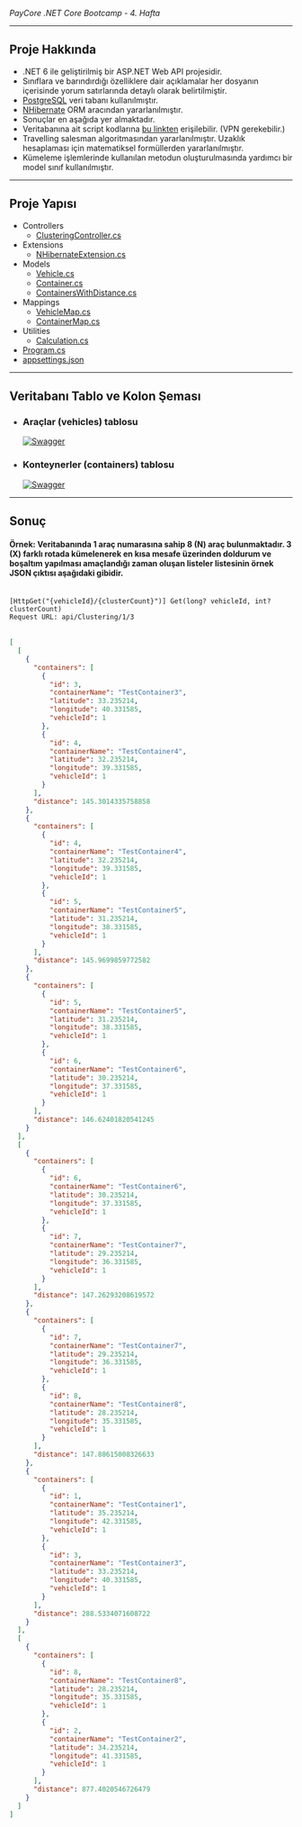 <i>PayCore .NET Core Bootcamp - 4. Hafta</i>

<hr />
<h2>Proje Hakkında</h2>
<ul>
    <li>.NET 6 ile geliştirilmiş bir ASP.NET Web API projesidir.</li>
    <li>Sınıflara ve barındırdığı özelliklere dair açıklamalar her dosyanın içerisinde yorum satırlarında detaylı olarak belirtilmiştir.</li>
    <li><a href="https://www.postgresql.org" target="_blank">PostgreSQL</a> veri tabanı kullanılmıştır.</li>
    <li><a href="https://nhibernate.info" target="_blank">NHibernate</a> ORM aracından yararlanılmıştır.</li>
    <li>Sonuçlar en aşağıda yer almaktadır.</li>
    <li>Veritabanına ait script kodlarına <a href="https://pastebin.com/pk7mtrZz" target="_blank">bu linkten</a> erişilebilir. (VPN gerekebilir.)</li>
    <li>Travelling salesman algoritmasından yararlanılmıştır. Uzaklık hesaplaması için matematiksel formüllerden yararlanılmıştır.</li>
    <li>Kümeleme işlemlerinde kullanılan metodun oluşturulmasında yardımcı bir model sınıf kullanılmıştır.</li>
</ul>

<hr />
<h2>Proje Yapısı</h2>
<ul>
    <li>Controllers
        <ul>
            <li><a href="https://github.com/TheGreamer/PayCore-Work-4/blob/main/PayCoreClassWork4/PayCoreClassWork4/Controllers/ClusteringController.cs">ClusteringController.cs</a></li>
        </ul>
    </li>
    <li>Extensions
        <ul>
            <li><a href="https://github.com/TheGreamer/PayCore-Work-4/blob/main/PayCoreClassWork4/PayCoreClassWork4/Extensions/NHibernateExtension.cs">NHibernateExtension.cs</a></li>
        </ul>
    </li>
    <li>Models
        <ul>
            <li><a href="https://github.com/TheGreamer/PayCore-Work-4/blob/main/PayCoreClassWork4/PayCoreClassWork4/Models/Vehicle.cs">Vehicle.cs</a></li>
            <li><a href="https://github.com/TheGreamer/PayCore-Work-4/blob/main/PayCoreClassWork4/PayCoreClassWork4/Models/Container.cs">Container.cs</a></li>
            <li><a href="https://github.com/TheGreamer/PayCore-Work-4/blob/main/PayCoreClassWork4/PayCoreClassWork4/Models/ContainersWithDistance.cs">ContainersWithDistance.cs</a></li>
        </ul>
    </li>
    <li>Mappings
        <ul>
            <li><a href="https://github.com/TheGreamer/PayCore-Work-4/blob/main/PayCoreClassWork4/PayCoreClassWork4/Mappings/VehicleMap.cs">VehicleMap.cs</a></li>
            <li><a href="https://github.com/TheGreamer/PayCore-Work-4/blob/main/PayCoreClassWork4/PayCoreClassWork4/Mappings/ContainerMap.cs">ContainerMap.cs</a></li>
        </ul>
    </li>
    <li>Utilities
        <ul>
            <li><a href="https://github.com/TheGreamer/PayCore-Work-4/blob/main/PayCoreClassWork4/PayCoreClassWork4/Utilities/Calculation.cs">Calculation.cs</a></li>
        </ul>
    </li>
    <li><a href="https://github.com/TheGreamer/PayCore-Work-4/blob/main/PayCoreClassWork4/PayCoreClassWork4/Program.cs">Program.cs</a></li>
    <li><a href="https://github.com/TheGreamer/PayCore-Work-4/blob/main/PayCoreClassWork4/PayCoreClassWork4/appsettings.json">appsettings.json</a></li>
</ul>

<hr />
<h2><b>Veritabanı Tablo ve Kolon Şeması</b></h2>
<ul>
    <li>
        <h3>Araçlar (vehicles) tablosu</h3>
        <p dir="auto">
            <a target="_blank" rel="noopener noreferrer" href="">
                <img src="https://i.hizliresim.com/92c310o.png" alt="Swagger" style="max-width: 100%;">
            </a>
        </p>
    </li>
    <li>
        <h3>Konteynerler (containers) tablosu</h3>
        <p dir="auto">
            <a target="_blank" rel="noopener noreferrer" href="">
                <img src="https://i.hizliresim.com/3nrvd5f.png" alt="Swagger" style="max-width: 100%;">
            </a>
        </p>
    </li>
</ul>

<hr />
<h2><b>Sonuç</b></h2>
<h4>Örnek: Veritabanında 1 araç numarasına sahip 8 (N) araç bulunmaktadır. 3 (X) farklı rotada kümelenerek en kısa mesafe üzerinden doldurum ve boşaltım yapılması amaçlandığı zaman oluşan listeler listesinin örnek JSON çıktısı aşağıdaki gibidir.</h4>
<br />
<code>[HttpGet("{vehicleId}/{clusterCount}")] Get(long? vehicleId, int? clusterCount)</code>
<br />
<code>Request URL: api/Clustering/1/3</code>
<br />
<br />

```JSON
[
  [
    {
      "containers": [
        {
          "id": 3,
          "containerName": "TestContainer3",
          "latitude": 33.235214,
          "longitude": 40.331585,
          "vehicleId": 1
        },
        {
          "id": 4,
          "containerName": "TestContainer4",
          "latitude": 32.235214,
          "longitude": 39.331585,
          "vehicleId": 1
        }
      ],
      "distance": 145.3014335758858
    },
    {
      "containers": [
        {
          "id": 4,
          "containerName": "TestContainer4",
          "latitude": 32.235214,
          "longitude": 39.331585,
          "vehicleId": 1
        },
        {
          "id": 5,
          "containerName": "TestContainer5",
          "latitude": 31.235214,
          "longitude": 38.331585,
          "vehicleId": 1
        }
      ],
      "distance": 145.9699859772582
    },
    {
      "containers": [
        {
          "id": 5,
          "containerName": "TestContainer5",
          "latitude": 31.235214,
          "longitude": 38.331585,
          "vehicleId": 1
        },
        {
          "id": 6,
          "containerName": "TestContainer6",
          "latitude": 30.235214,
          "longitude": 37.331585,
          "vehicleId": 1
        }
      ],
      "distance": 146.62401820541245
    }
  ],
  [
    {
      "containers": [
        {
          "id": 6,
          "containerName": "TestContainer6",
          "latitude": 30.235214,
          "longitude": 37.331585,
          "vehicleId": 1
        },
        {
          "id": 7,
          "containerName": "TestContainer7",
          "latitude": 29.235214,
          "longitude": 36.331585,
          "vehicleId": 1
        }
      ],
      "distance": 147.26293208619572
    },
    {
      "containers": [
        {
          "id": 7,
          "containerName": "TestContainer7",
          "latitude": 29.235214,
          "longitude": 36.331585,
          "vehicleId": 1
        },
        {
          "id": 8,
          "containerName": "TestContainer8",
          "latitude": 28.235214,
          "longitude": 35.331585,
          "vehicleId": 1
        }
      ],
      "distance": 147.88615008326633
    },
    {
      "containers": [
        {
          "id": 1,
          "containerName": "TestContainer1",
          "latitude": 35.235214,
          "longitude": 42.331585,
          "vehicleId": 1
        },
        {
          "id": 3,
          "containerName": "TestContainer3",
          "latitude": 33.235214,
          "longitude": 40.331585,
          "vehicleId": 1
        }
      ],
      "distance": 288.5334071608722
    }
  ],
  [
    {
      "containers": [
        {
          "id": 8,
          "containerName": "TestContainer8",
          "latitude": 28.235214,
          "longitude": 35.331585,
          "vehicleId": 1
        },
        {
          "id": 2,
          "containerName": "TestContainer2",
          "latitude": 34.235214,
          "longitude": 41.331585,
          "vehicleId": 1
        }
      ],
      "distance": 877.4020546726479
    }
  ]
]
```

